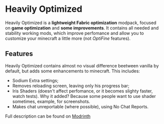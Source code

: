 # Heavily Optimized

Heavily Optimized is a **lightweight Fabric optimization** modpack, focused on **game optimization** and **some improvements**. It contains all needed and stability working mods, which improve perfomance and allow you to customize your minecraft a little more (not _OptiFine_ features).

## Features

Heavily Optimized contains almost no visual difference beetween vanilla by default, but adds some enhancements to minecraft. This includes:
 - Sodium Extra settings;
 - Removes reloading screen, leaving only his progress bar;
 - Iris Shaders (doesn't affect perfomance, or it becomes slighty faster, watch tests). Why it added? Because some people want to use shader sometimes, example, for screenshots.
 - Makes chat unreportable (where possible), using No Chat Reports.

Full description can be found on [Modrinth](https://modrinth.com/modpack/hop)

